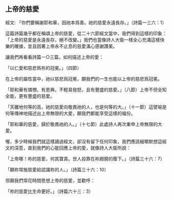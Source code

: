 ## 上帝的慈愛 ##

經文: 「你們要稱謝耶和華，因祂本爲善。祂的慈愛永遠長存。」（詩篇一三六：1）



這篇詩篇幾乎都在稱頌上帝的慈愛，從二十六節經文當中，我們得到這樣的印象：「上帝的慈愛是永遠長存，絕不改變。」我們也當像詩人大衛一樣全心充滿這樣快樂的確據，並且因著上帝永不止息的慈愛滿心感謝讚美。

讓我們再看看詩篇一○三篇，如何描述上帝的愛：

「以仁愛和慈悲爲祢的冠冕。」（四節）

在上帝的屬性當中，祂以慈悲爲冠冕，願我們的一生也能以上帝的慈悲爲冠冕。

「耶和華有憐憫，有恩典，不輕易發怒，且有豐盛的慈愛。」（八節）上帝不但全知全能，更有豐盛的慈愛。

「天離地何等的高，祂的慈愛向敬畏祂的人，也是何等的大。」（十一節）這譬喻是何等傳神地描述出上帝無限的大愛，願我們都能享受這樣的福份。

「耶和華的慈愛，歸於敬畏祂的人。」（十七節）此處詩人再次重申上帝無限的大愛。

喔，多少時候我們就這樣讀過經文，卻沒有留下任何印象，我們應該細嚼默想這經文的深意，直到我們的心能回應上帝的愛，就像詩人大衛所說：

「上帝哪！祢的慈愛，何其寶貴。世人投靠在祢翅膀的蔭下。」（詩篇三十六：7）

「願祢常施慈愛給認識祢的人。」（詩篇三十六：10）

但願我們常花時間思想上帝的慈愛，並歡呼：

「祢的慈愛比生命更好。」（詩篇六十三：3）